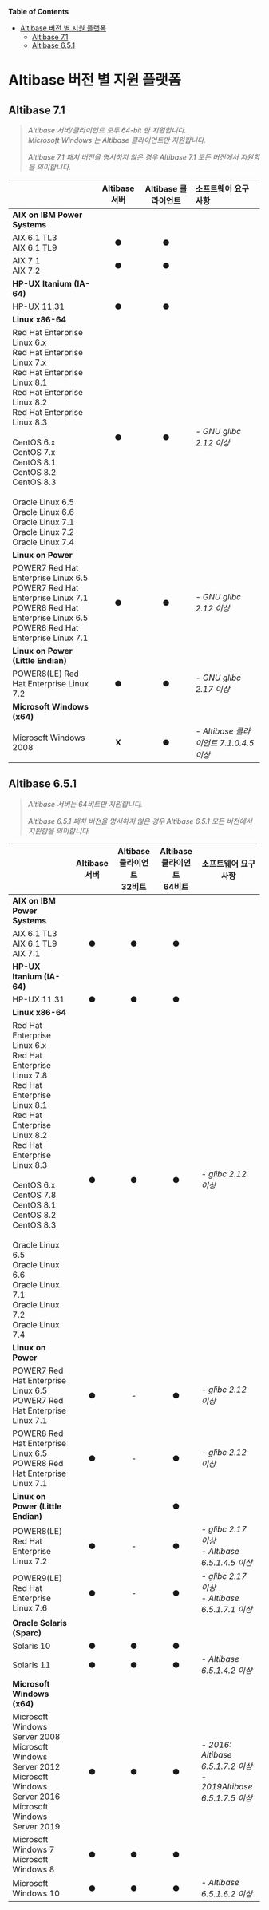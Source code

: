 <!-- START doctoc generated TOC please keep comment here to allow auto update -->
<!-- DON'T EDIT THIS SECTION, INSTEAD RE-RUN doctoc TO UPDATE -->
**Table of Contents** 

- [Altibase 버전 별 지원 플랫폼](#altibase-%EB%B2%84%EC%A0%84-%EB%B3%84-%EC%A7%80%EC%9B%90-%ED%94%8C%EB%9E%AB%ED%8F%BC)
  - [Altibase 7.1](#altibase-71)
  - [Altibase 6.5.1](#altibase-651)

  

<!-- END doctoc generated TOC please keep comment here to allow auto update -->



# Altibase 버전 별 지원 플랫폼



## Altibase 7.1

>  *Altibase 서버/클라이언트 모두 64-bit 만 지원합니다.*<br>*Microsoft Windows 는 Altibase 클라이언트만 지원합니다.*
>
>  *Altibase 7.1 패치 버전을 명시하지 않은 경우 Altibase 7.1 모든 버전에서 지원함을 의미합니다.*


|                                                              | Altibase 서버<br /> | Altibase 클라이언트<br /> | 소프트웨어 요구사항                    |
| ------------------------------------------------------------ | :-----------------: | :-----------------------: | :------------------------------------- |
| **AIX on IBM Power Systems**                                 |                     |                           |                                        |
| AIX 6.1 TL3 <br />AIX 6.1 TL9<br />                          |          ●          |             ●             |                                        |
| AIX 7.1<br />AIX 7.2                                         |          ●          |             ●             |                                        |
| **HP-UX Itanium (IA-64)**                                    |                     |                           |                                        |
| HP-UX 11.31                                                  |          ●          |             ●             |                                        |
| **Linux x86-64**                                             |                     |                           |                                        |
| Red Hat Enterprise Linux 6.x<br/>Red Hat Enterprise Linux 7.x<br/>Red Hat Enterprise Linux 8.1<br />Red Hat Enterprise Linux 8.2<br />Red Hat Enterprise Linux 8.3<br /><br />CentOS 6.x<br/>CentOS 7.x<br/>CentOS 8.1<br/>CentOS 8.2<br/>CentOS 8.3<br /><br />Oracle Linux 6.5<br/>Oracle Linux 6.6<br/>Oracle Linux 7.1<br/>Oracle Linux 7.2<br/>Oracle Linux 7.4 |          ●          |             ●             | *- GNU glibc 2.12 이상*                |
| **Linux on Power**                                           |                     |                           |                                        |
| POWER7 Red Hat Enterprise Linux 6.5<br/>POWER7 Red Hat Enterprise Linux 7.1<br />POWER8 Red Hat Enterprise Linux 6.5<br/>POWER8 Red Hat Enterprise Linux 7.1 |          ●          |             ●             | *- GNU glibc 2.12 이상*                |
| **Linux on Power** **(Little Endian)**                       |                     |                           |                                        |
| POWER8(LE) Red Hat Enterprise Linux 7.2                      |          ●          |             ●             | *- GNU glibc 2.17 이상*<br />          |
| **Microsoft Windows (x64)**                                  |                     |                           |                                        |
| Microsoft Windows 2008                                       |        **X**        |             ●             | *- Altibase 클라이언트 7.1.0.4.5 이상* |



## Altibase 6.5.1

> *Altibase 서버는 64비트만 지원합니다.*
>
> *Altibase 6.5.1 패치 버전을 명시하지 않은 경우 Altibase 6.5.1 모든 버전에서 지원함을 의미합니다.*


|                           | Altibase 서버<br /> | Altibase 클라이언트<br />32비트 | Altibase 클라이언트<br />64비트 | 소프트웨어 요구사항 |
| ------------------------- | :-----------------: | :-----------------------------: | :-----------------------------: | ------------------- |
| **AIX on IBM Power Systems** |                     |                                 |                                 |                     |
| AIX 6.1 TL3<br />AIX 6.1  TL9<br />AIX 7.1 |          ●          |                ●                |                ●                |                     |
| **HP-UX Itanium (IA-64)** |                     |                                 |                                 |                     |
| HP-UX 11.31               | ● | ● | ● |                     |
|**Linux x86-64**|||||
|Red Hat Enterprise Linux 6.x<br/>Red Hat Enterprise Linux 7.8<br/>Red Hat Enterprise Linux 8.1<br />Red Hat Enterprise Linux 8.2<br />Red Hat Enterprise Linux 8.3<br /><br />CentOS 6.x<br/>CentOS 7.8<br/>CentOS 8.1<br/>CentOS 8.2<br/>CentOS 8.3<br /><br />Oracle Linux 6.5<br/>Oracle Linux 6.6<br/>Oracle Linux 7.1<br/>Oracle Linux 7.2<br/>Oracle Linux 7.4|●|●|●|*- glibc 2.12 이상*|
|**Linux on Power**|||||
|POWER7 Red Hat Enterprise Linux 6.5<br/>POWER7 Red Hat Enterprise Linux 7.1|●|-|●|*- glibc 2.12 이상*|
|POWER8 Red Hat Enterprise Linux 6.5<br/>POWER8 Red Hat Enterprise Linux 7.1|●|-|●|*- glibc 2.12 이상*|
|**Linux on Power (Little Endian)**|||●||
|POWER8(LE) Red Hat Enterprise Linux 7.2|●|-|●|*- glibc 2.17 이상*<br />*- Altibase 6.5.1.4.5 이상*|
|POWER9(LE) Red Hat Enterprise Linux 7.6|●|-|●|*- glibc 2.17 이상*<br />*- Altibase 6.5.1.7.1 이상*|
|**Oracle Solaris (Sparc)**|||||
|Solaris 10|●|●|●||
|Solaris 11|●|●|●|*- Altibase 6.5.1.4.2 이상*|
|**Microsoft Windows (x64)**|||||
|Microsoft Windows Server 2008<br/>Microsoft Windows Server 2012<br/>Microsoft Windows Server 2016<br/>Microsoft Windows Server 2019|●|●|●|*- 2016: Altibase 6.5.1.7.2 이상*<br /> *- 2019Altibase 6.5.1.7.5 이상*|
|Microsoft Windows 7<br/>Microsoft Windows 8|●|●|●||
|Microsoft Windows 10|●|●|●|*- Altibase  6.5.1.6.2 이상*|

